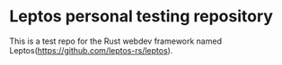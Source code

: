 # Leptos personal testing repository
This is a test repo for the Rust webdev framework named Leptos(https://github.com/leptos-rs/leptos).
